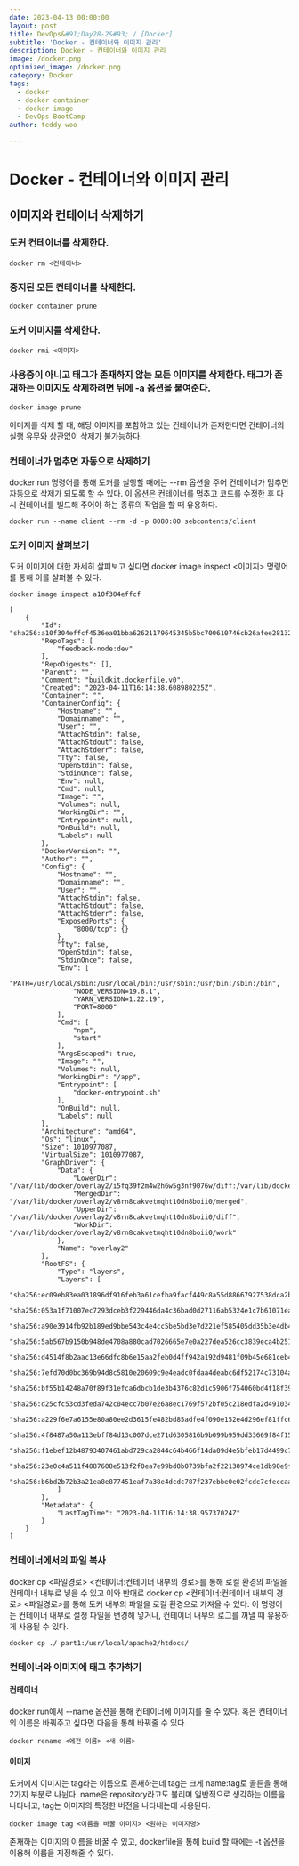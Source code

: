 ```yaml
---
date: 2023-04-13 00:00:00
layout: post
title: DevOps&#91;Day28-2&#93; / [Docker]
subtitle: 'Docker - 컨테이너와 이미지 관리'
description: Docker - 컨테이너와 이미지 관리
image: /docker.png
optimized_image: /docker.png
category: Docker
tags:
  - docker
  - docker container
  - docker image
  - DevOps BootCamp
author: teddy-woo

---
```


# Docker - 컨테이너와 이미지 관리

## 이미지와 컨테이너 삭제하기
### 도커 컨테이너를 삭제한다.
```
docker rm <컨테이너>
```
### 중지된 모든 컨테이너를 삭제한다.
```
docker container prune
```
### 도커 이미지를 삭제한다.
```
docker rmi <이미지>
```
### 사용중이 아니고 태그가 존재하지 않는 모든 이미지를 삭제한다. 태그가 존재하는 이미지도 삭제하려면 뒤에 -a 옵션을 붙여준다.
```
docker image prune
```
이미지를 삭제 할 때, 해당 이미지를 포함하고 있는 컨테이너가 존재한다면 컨테이너의 실행 유무와 상관없이 삭제가 불가능하다.

### 컨테이너가 멈추면 자동으로 삭제하기
docker run 명령어를 통해 도커를 실행할 때에는 --rm 옵션을 주어 컨테이너가 멈추면 자동으로 삭제가 되도록 할 수 있다. 이 옵션은 컨테이너를 멈추고 코드를 수정한 후 다시 컨테이너를 빌드해 주어야 하는 종류의 작업을 할 때 유용하다.
```
docker run --name client --rm -d -p 8080:80 sebcontents/client
```
### 도커 이미지 살펴보기
도커 이미지에 대한 자세히 살펴보고 싶다면 docker image inspect <이미지> 명령어를 통해 이를 살펴볼 수 있다.
```
docker image inspect a10f304effcf
```
```
[
    {
        "Id": "sha256:a10f304effcf4536ea01bba62621179645345b5bc700610746cb26afee28132a",
        "RepoTags": [
            "feedback-node:dev"
        ],
        "RepoDigests": [],
        "Parent": "",
        "Comment": "buildkit.dockerfile.v0",
        "Created": "2023-04-11T16:14:38.608980225Z",
        "Container": "",
        "ContainerConfig": {
            "Hostname": "",
            "Domainname": "",
            "User": "",
            "AttachStdin": false,
            "AttachStdout": false,
            "AttachStderr": false,
            "Tty": false,
            "OpenStdin": false,
            "StdinOnce": false,
            "Env": null,
            "Cmd": null,
            "Image": "",
            "Volumes": null,
            "WorkingDir": "",
            "Entrypoint": null,
            "OnBuild": null,
            "Labels": null
        },
        "DockerVersion": "",
        "Author": "",
        "Config": {
            "Hostname": "",
            "Domainname": "",
            "User": "",
            "AttachStdin": false,
            "AttachStdout": false,
            "AttachStderr": false,
            "ExposedPorts": {
                "8000/tcp": {}
            },
            "Tty": false,
            "OpenStdin": false,
            "StdinOnce": false,
            "Env": [
                "PATH=/usr/local/sbin:/usr/local/bin:/usr/sbin:/usr/bin:/sbin:/bin",
                "NODE_VERSION=19.8.1",
                "YARN_VERSION=1.22.19",
                "PORT=8000"
            ],
            "Cmd": [
                "npm",
                "start"
            ],
            "ArgsEscaped": true,
            "Image": "",
            "Volumes": null,
            "WorkingDir": "/app",
            "Entrypoint": [
                "docker-entrypoint.sh"
            ],
            "OnBuild": null,
            "Labels": null
        },
        "Architecture": "amd64",
        "Os": "linux",
        "Size": 1010977087,
        "VirtualSize": 1010977087,
        "GraphDriver": {
            "Data": {
                "LowerDir": "/var/lib/docker/overlay2/i5fq39f2m4w2h6w5g3nf9076w/diff:/var/lib/docker/overlay2/6pwfi747bbjmkrnkk2d06xidn/diff:/var/lib/docker/overlay2/5jp2vx9hsgpmfexfavgqyh8z7/diff:/var/lib/docker/overlay2/10dae99d0da58fb1c2eb966512d276e815e0fb5874946fc9a481caf3a4bcfeb7/diff:/var/lib/docker/overlay2/ef8dc2e5e02a3d91e2068a460c5ae9dfc1c4f9a6654c9e9653d2b1fc5d0bcaa4/diff:/var/lib/docker/overlay2/2030cb1ceb7c0fee62b67d8cc2a19d699470f0f82863899630ee5590b8a147f2/diff:/var/lib/docker/overlay2/8b78bc1810077f7349de46506d4981559a5294026ae343508b6f99fc40ca6563/diff:/var/lib/docker/overlay2/43340b6997d9c466865a67c72c1ee769b49957a9ec84287c6d5154044ff419cb/diff:/var/lib/docker/overlay2/5fb01435c1a8accae60f7dc58e720e93163a54347fe156f9a00ce23f9dd76213/diff:/var/lib/docker/overlay2/e457936d20bc3fad67776dfaa5ea737626c7d87ebb7c18c10818dac715823db2/diff:/var/lib/docker/overlay2/33784312efa3eeef392c0fa8e47bcdca2b0a0d8dd704800eaa80af2c717493e7/diff:/var/lib/docker/overlay2/57377088239a9db0ce907181968e6240e370910da447efa897f871978f73ae68/diff",
                "MergedDir": "/var/lib/docker/overlay2/v8rn8cakvetmqht10dn8boii0/merged",
                "UpperDir": "/var/lib/docker/overlay2/v8rn8cakvetmqht10dn8boii0/diff",
                "WorkDir": "/var/lib/docker/overlay2/v8rn8cakvetmqht10dn8boii0/work"
            },
            "Name": "overlay2"
        },
        "RootFS": {
            "Type": "layers",
            "Layers": [
                "sha256:ec09eb83ea031896df916feb3a61cefba9facf449c8a55d88667927538dca2b4",
                "sha256:053a1f71007ec7293dceb3f229446da4c36bad0d27116ab5324e1c7b61071eae",
                "sha256:a90e3914fb92b189ed9bbe543c4e4cc5be5bd3e7d221ef585405dd35b3e4db43",
                "sha256:5ab567b9150b948de4708a880cad7026665e7e0a227dea526cc3839eca4b2515",
                "sha256:d4514f8b2aac13e66dfc8b6e15aa2feb0d4ff942a192d9481f09b45e681ceb40",
                "sha256:7efd70d0bc369b94d8c5810e20609c9e4eadc0fdaa4deabc6df52174c73104a6",
                "sha256:bf55b14248a70f89f31efca6dbcb1de3b4376c82d1c5906f754060bd4f18f390",
                "sha256:d25cfc53cd3feda742c04ecc7b07e26a8ec1769f572bf05c218edfa2d4910349",
                "sha256:a229f6e7a6155e80a80ee2d3615fe482bd85adfe4f090e152e4d296ef81ffc6d",
                "sha256:4f8487a50a113ebff84d13c007dce271d6305816b9b099b959dd33669f84f152",
                "sha256:f1ebef12b48793407461abd729ca2844c64b466f14da09d4e5bfeb17d4499c7b",
                "sha256:23e0c4a511f4087608e513f2f0ea7e99bd0b0739bfa2f22130974ce1db90e9fc",
                "sha256:b6bd2b72b3a21ea8e877451eaf7a38e4dcdc787f237ebbe0e02fcdc7cfeccaae"
            ]
        },
        "Metadata": {
            "LastTagTime": "2023-04-11T16:14:38.95737024Z"
        }
    }
]
```
### 컨테이너에서의 파일 복사
docker cp <파일경로> <컨테이너:컨테이너 내부의 경로>를 통해 로컬 환경의 파일을 컨테이너 내부로 넣을 수 있고 이와 반대로 docker cp <컨테이너:컨테이너 내부의 경로> <파일경로>를 통해 도커 내부의 파일을 로컬 환경으로 가져올 수 있다. 이 명령어는 컨테이너 내부로 설정 파일을 변경해 넣거나, 컨테이너 내부의 로그를 꺼낼 때 유용하게 사용될 수 있다.
```
docker cp ./ part1:/usr/local/apache2/htdocs/
```
### 컨테이너와 이미지에 태그 추가하기
#### 컨테이너
docker run에서 --name 옵션을 통해 컨테이너에 이미지를 줄 수 있다. 혹은 컨테이너의 이름은 바꿔주고 싶다면 다음을 통해 바꿔줄 수 있다.
```
docker rename <에전 이름> <새 이름>
```
#### 이미지
도커에서 이미지는 tag라는 이름으로 존재하는데 tag는 크게 name:tag로 콜른을 통해 2가지 부분로 나뉜다. name은 repository라고도 불리며 일반적으로 생각하는 이름을 나타내고, tag는 이미지의 특정한 버전을 나타내는데 사용된다.
```
docker image tag <이름을 바꿀 이미지> <원하는 이미지명>
```
존재하는 이미지의 이름을 바꿀 수 있고, dockerfile을 통해 build 할 때에는 -t 옵션을 이용해 이름을 지정해줄 수 있다.

